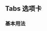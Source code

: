 <div class="demo-header">
<p class="overviewicon">
  <span class="wapi-ui-tabs wapi-container-tab"/>
</p>

## Tabs 选项卡

<mobile-uxlink widget-name="Tabs"></mobile-uxlink>
</div>

### 基本用法

<mobile-view link="tabs/base"></mobile-view>

<br>

<mobile-attributes link="tabs"></mobile-attributes>
